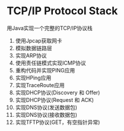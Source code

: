# TCP/IP Protocol Stack
用Java实现一个完整的TCP/IP协议栈

1. 使用Jpcap获取网卡
2. 模拟数据链路层
3. 实现ARP协议
4. 使用责任链模式实现ICMP协议
5. 重构代码并实现PING应用
6. 实现HPing应用
7. 实现TraceRoute应用
8. 实现DHCP协议(Discovery 和 Offer)
9. 实现DHCP协议(Request 和 ACK)
10. 实现DNS协议(发送数据包)
11. 实现DNS协议(接收数据包)
12. 实现TFTP协议(GET，有空指针异常)